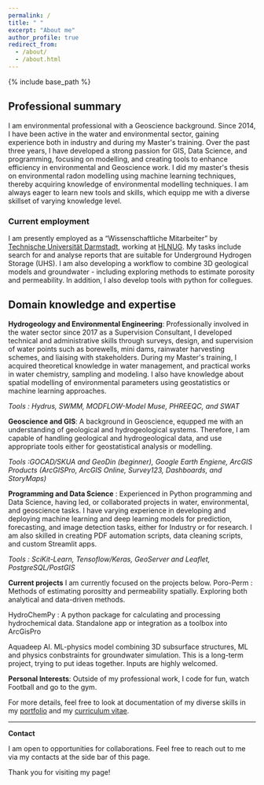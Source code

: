 ```yaml
---
permalink: /
title: " "
excerpt: "About me"
author_profile: true
redirect_from: 
  - /about/
  - /about.html
---
```


{% include base_path %}

## Professional summary
I am environmental professional with a Geoscience background. Since 2014, I have been active in the water and environmental sector, gaining experience both in industry and during my Master's training. Over the past three years, I have developed a strong passion for GIS, Data Science, and programming, focusing on modelling, and creating tools to enhance efficiency in environmental and Geoscience work. I did my master's thesis on environmental radon modelling using machine learning techniques, thereby acquiring knowledge of environmental modelling techniques. I am always eager to learn new tools and skills, which equipp me with a diverse skillset of varying knowledge level.

### Current employment
I am presently employed as a “Wissenschaftliche Mitarbeiter” by [Technische Universität Darmstadt](https://www.geo.tu-darmstadt.de/ingenieurgeologie/index.en.jsp), working at [HLNUG](https://www.hlnug.de). My tasks include search for and analyse reports that are suitable for Underground Hydrogen Storage (UHS). I am also developing a workflow to combine 3D geological models and groundwater - including exploring methods to estimate porosity and permeability. In addition, I also develop tools with python for collegues.


## Domain knowledge and expertise

**Hydrogeology and Environmental Engineering**: Professionally involved in the water sector since 2017 as a Supervision Consultant, I developed technical and administrative skills through surveys, design, and supervision of water points such as borewells, mini dams, rainwater harvesting schemes, and liaising with stakeholders. During my Master's training, I acquired theoretical knowledge in water management, and practical works in water chemistry, sampling and modeling. I also have knowledge about spatial modelling of environmental parameters using geostatistics or machine learning approaches.

  *Tools : Hydrus, SWMM, MODFLOW-Model Muse, PHREEQC, and SWAT*

**Geoscience and GIS**: A background in Geoscience, equpped me with an understanding of geological and hydrogeological systems. Therefore, I am capable of handling geological and hydrogeological data, and use appropriate tools either for geostatistical analysis or modelling. 

  *Tools :GOCAD/SKUA and GeoDin (beginner), Google Earth Engiene, ArcGIS Products (ArcGISPro, ArcGIS Online, Survey123, Dashboards, and StoryMaps)*

**Programming and Data Science** : Experienced in Python programming and Data Science, having led, or collaborated projects in water, environmental, and geoscience tasks. I have varying experience in developing and deploying machine learning and deep learning models for prediction, forecasting, and image detection tasks, either for Industry or for research. I am also skilled in creating PDF automation scripts, data cleaning scripts, and custom Streamlit apps.

  *Tools : SciKit-Learn, Tensoflow/Keras, GeoServer and Leaflet, PostgreSQL/PostGIS*


**Current projects** I am currently focused on the projects below.
Poro-Perm : Methods of estimating porositty and permeability spatially. Exploring both analytical and data-driven methods. 

HydroChemPy : A python package for calculating and processing hydrochemical data. Standalone app or integration as a toolbox into ArcGisPro

Aquadeep AI. ML-physics model combining 3D subsurface structures, ML and physics conbstraints for groundwater simulation. This is a long-term project, trying to put ideas together. Inputs are highly welcomed.

**Personal Interests**: Outside of my professional work, I code for fun, watch Football and go to the gym.


For more details, feel free to look at documentation of my diverse skills in my [portfolio](https://gbondo-am.github.io/portfolio/) and my  [curriculum vitae](https://gbondo-am.github.io/files/CV.pdf).

-------------------------------------------------------------
**Contact**

I am open to opportunities for collaborations. Feel free to reach out to me via my contacts at the side bar of this page.

Thank you for visiting my page!
